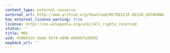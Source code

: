 ```yaml
---
content_type: external-resource
external_url: http://www.archive.org/download/MITRES21F.01S10_KATAKANA_EXERCISES/3c13.mov
has_external_license_warning: true
license: https://en.wikipedia.org/wiki/All_rights_reserved
status: ''
title: MOV
uid: 458b01e5-daab-4574-a848-e0d4bfa16932
wayback_url: ''
---
```

